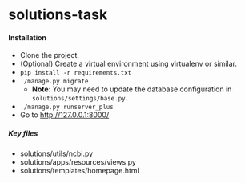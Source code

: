 # solutions-task

#### Installation

* Clone the project.
* (Optional) Create a virtual environment using virtualenv or similar.
* `pip install -r requirements.txt`
* `./manage.py migrate`
  * **Note**: You may need to update the database configuration in `solutions/settings/base.py`.
* `./manage.py runserver_plus`
* Go to <http://127.0.0.1:8000/>

##### Key files

* solutions/utils/ncbi.py
* solutions/apps/resources/views.py
* solutions/templates/homepage.html